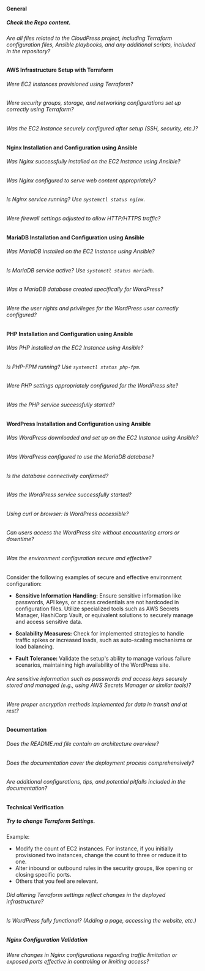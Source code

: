 #### General

##### Check the Repo content.

###### Are all files related to the CloudPress project, including Terraform configuration files, Ansible playbooks, and any additional scripts, included in the repository?

#### AWS Infrastructure Setup with Terraform

###### Were EC2 instances provisioned using Terraform?

###### Were security groups, storage, and networking configurations set up correctly using Terraform?

###### Was the EC2 Instance securely configured after setup (SSH, security, etc.)?

#### Nginx Installation and Configuration using Ansible

###### Was Nginx successfully installed on the EC2 Instance using Ansible?

###### Was Nginx configured to serve web content appropriately?

###### Is Nginx service running? Use `systemctl status nginx`.

###### Were firewall settings adjusted to allow HTTP/HTTPS traffic?

#### MariaDB Installation and Configuration using Ansible

###### Was MariaDB installed on the EC2 Instance using Ansible?

###### Is MariaDB service active? Use `systemctl status mariadb`.

###### Was a MariaDB database created specifically for WordPress?

###### Were the user rights and privileges for the WordPress user correctly configured?

#### PHP Installation and Configuration using Ansible

###### Was PHP installed on the EC2 Instance using Ansible?

###### Is PHP-FPM running? Use `systemctl status php-fpm`.

###### Were PHP settings appropriately configured for the WordPress site?

###### Was the PHP service successfully started?

#### WordPress Installation and Configuration using Ansible

###### Was WordPress downloaded and set up on the EC2 Instance using Ansible?

###### Was WordPress configured to use the MariaDB database?

###### Is the database connectivity confirmed?

###### Was the WordPress service successfully started?

###### Using curl or browser: Is WordPress accessible?

###### Can users access the WordPress site without encountering errors or downtime?

###### Was the environment configuration secure and effective?

Consider the following examples of secure and effective environment configuration:

- **Sensitive Information Handling:** Ensure sensitive information like passwords, API keys, or access credentials are not hardcoded in configuration files. Utilize specialized tools such as AWS Secrets Manager, HashiCorp Vault, or equivalent solutions to securely manage and access sensitive data.

- **Scalability Measures:** Check for implemented strategies to handle traffic spikes or increased loads, such as auto-scaling mechanisms or load balancing.

- **Fault Tolerance:** Validate the setup's ability to manage various failure scenarios, maintaining high availability of the WordPress site.

###### Are sensitive information such as passwords and access keys securely stored and managed (e.g., using AWS Secrets Manager or similar tools)?

###### Were proper encryption methods implemented for data in transit and at rest?

#### Documentation

###### Does the README.md file contain an architecture overview?

###### Does the documentation cover the deployment process comprehensively?

###### Are additional configurations, tips, and potential pitfalls included in the documentation?

#### Technical Verification

##### Try to change Terraform Settings.

Example:

- Modify the count of EC2 instances. For instance, if you initially provisioned two instances, change the count to three or reduce it to one.
- Alter inbound or outbound rules in the security groups, like opening or closing specific ports.
- Others that you feel are relevant.

###### Did altering Terraform settings reflect changes in the deployed infrastructure?

###### Is WordPress fully functional? (Adding a page, accessing the website, etc.)

##### Nginx Configuration Validation

###### Were changes in Nginx configurations regarding traffic limitation or exposed ports effective in controlling or limiting access?
